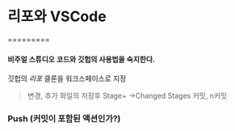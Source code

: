 # **리포와 VSCode**
=========

#### 비주얼 스튜디오 코드와 **깃헙**의 사용법을 숙지한다.

깃헙의 _리포_ 클론을 워크스페이스로 지정

   >변경, 추가 화일의 저장후 Stage+ ->Changed Stages
   >커밋, n커밋

 ###  Push (커밋이 포함된 액션인가?)

